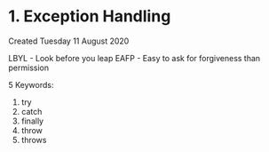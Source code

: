 # 1. Exception Handling
Created Tuesday 11 August 2020

LBYL - Look before you leap
EAFP - Easy to ask for forgiveness than permission

5 Keywords:

1. try
2. catch
3. finally
4. throw
5. throws



